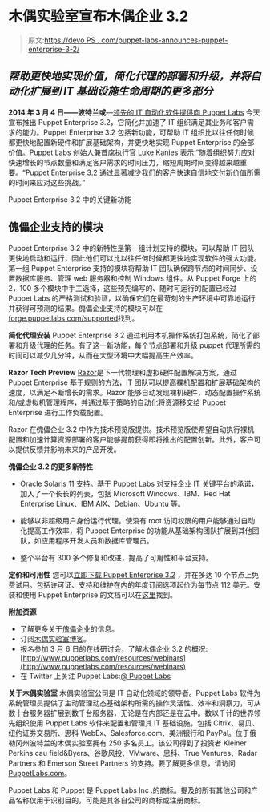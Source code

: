 # 木偶实验室宣布木偶企业 3.2

> 原文:[https://devo PS . com/puppet-labs-announces-puppet-enterprise-3-2/](https://devops.com/puppet-labs-announces-puppet-enterprise-3-2/)

## *帮助更快地实现价值，简化代理的部署和升级，并将自动化扩展到 IT 基础设施生命周期的更多部分*

**2014 年 3 月 4 日——波特兰或**—[领先的 IT 自动化软件提供商 Puppet Labs](http://puppetlabs.com/) 今天宣布推出 Puppet Enterprise 3.2，它简化并加速了 IT 组织满足其业务和客户需求的能力。Puppet Enterprise 3.2 包括新功能，可帮助 IT 组织比以往任何时候都更快地配置新硬件和扩展基础架构，并更快地实现 Puppet Enterprise 的全部价值。Puppet Labs 创始人兼首席执行官 Luke Kanies 表示:“随着组织努力应对快速增长的节点数量和满足客户需求的时间压力，缩短周期时间变得越来越重要。“Puppet Enterprise 3.2 通过显著减少我们的客户快速自信地交付新价值所需的时间来应对这些挑战。”

Puppet Enterprise 3.2 中的关键新功能

## **傀儡企业支持的模块**

Puppet Enterprise 3.2 中的新特性是第一组计划支持的模块，可以帮助 IT 团队更快地启动和运行，因此他们可以比以往任何时候都更快地实现软件的强大功能。第一组 Puppet Enterprise 支持的模块将帮助 IT 团队确保跨节点的时间同步、设置数据库服务、管理 web 服务器和控制 Windows 组件。从 Puppet Forge 上的 2，100 多个模块中手工选择，这些预先编写的、随时可运行的配置已经过 Puppet Labs 的严格测试和验证，以确保它们在最苛刻的生产环境中可靠地运行并获得可预测的结果。傀儡企业支持的模块可以在[forge.puppetlabs.com/supported](http://forge.puppetlabs.com/supported)找到。

**简化代理安装**
Puppet Enterprise 3.2 通过利用本机操作系统打包系统，简化了部署和升级代理的任务。有了这一新功能，每个节点部署和升级 puppet 代理所需的时间可以减少几分钟，从而在大型环境中大幅提高生产效率。

**Razor Tech Preview**
[Razor](https://puppetlabs.com/solutions/next-generation-provisioning)是下一代物理和虚拟硬件配置解决方案，通过 Puppet Enterprise 基于规则的方法，IT 团队可以提高裸机配置和扩展基础架构的速度，以满足不断增长的需求。Razor 能够自动发现裸机硬件，动态配置操作系统和/或虚拟机管理程序，并通过基于策略的自动化将资源移交给 Puppet Enterprise 进行工作负载配置。

Razor 在傀儡企业 3.2 中作为技术预览版提供。技术预览版使希望自动执行裸机配置和加速计算资源部署的客户能够提前获得即将推出的配置创新。此外，客户可以提供反馈并影响未来的产品开发。

**傀儡企业 3.2 的更多新特性**

*   Oracle Solaris 11 支持。基于 Puppet Labs 对支持企业 IT 关键平台的承诺，加入了一个长长的列表，包括 Microsoft Windows、IBM、Red Hat Enterprise Linux、IBM AIX、Debian、Ubuntu 等。

*   能够以非超级用户身份运行代理。使没有 root 访问权限的用户能够通过自动化提高工作效率，将 Puppet Enterprise 的功能从基础架构团队扩展到其他团队，如应用程序开发人员和数据库管理员。
*   整个平台有 300 多个修复和改进，提高了可用性和平台支持。

**定价和可用性**
您可以[立即下载 Puppet Enterprise 3.2](http://info.puppetlabs.com/download-puppet-enterprise-3-2.html) ，并在多达 10 个节点上免费试用。包括许可证、支持和维护在内的年度订阅选项起价为每节点 112 美元。安装和使用 Puppet Enterprise 的文档可以在[这里](http://docs.puppetlabs.com/#puppet-enterprisepelatest)找到。

**附加资源**

*   了解更多关于[傀儡企业](https://puppetlabs.com/puppet/puppet-enterprise)的信息。
*   订阅[木偶实验室博客](http://puppetlabs.com/blog)。
*   报名参加 3 月 6 日的在线研讨会，了解木偶企业 3.2 的概况:[http://www.puppetlabs.com/resources/webinars](http://www.puppetlabs.com/resources/webinars)
*   在 Twitter 上关注 Puppet Labs:[@ Puppet Labs](https://twitter.com/puppetlabs)

**关于木偶实验室**
木偶实验室公司是 IT 自动化领域的领导者。Puppet Labs 软件为系统管理员提供了主动管理动态基础架构所需的操作灵活性、效率和洞察力，可从数十台服务器扩展到数千台服务器，无论是在内部还是在云中。数以千计的世界领先组织使用 Puppet Labs 软件来配置和管理其 IT 基础设施，包括 Citrix、易贝、纽约证券交易所、思科 WebEx、Salesforce.com、美洲银行和 PayPal。位于俄勒冈州波特兰的木偶实验室拥有 250 多名员工。该公司得到了投资者 Kleiner Perkins cau field&Byers、谷歌风投、VMware、思科、True Ventures、Radar Partners 和 Emerson Street Partners 的支持。要了解更多信息，请访问[PuppetLabs.com](http://www.puppetlabs.com/)。

Puppet Labs 和 Puppet 是 Puppet Labs Inc .的商标。提及的所有其他公司和产品名称仅用于识别目的，可能是其各自公司的商标或注册商标。
